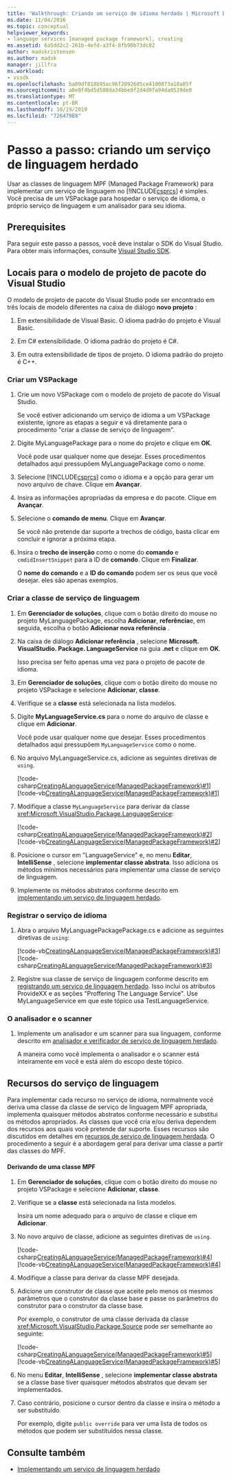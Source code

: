 ```yaml
---
title: 'Walkthrough: Criando um serviço de idioma herdado | Microsoft Docs'
ms.date: 11/04/2016
ms.topic: conceptual
helpviewer_keywords:
- language services [managed package framework], creating
ms.assetid: 6a5dd2c2-261b-4efd-a3f4-8fb90b73dc82
author: madskristensen
ms.author: madsk
manager: jillfra
ms.workload:
- vssdk
ms.openlocfilehash: ba09df818b95ac96f2092685ce4100873a18a05f
ms.sourcegitcommit: a8e8f4bd5d508da34bbe9f2d4d9fa94da0539de0
ms.translationtype: MT
ms.contentlocale: pt-BR
ms.lasthandoff: 10/19/2019
ms.locfileid: "72647988"
---
```

# <a name="walkthrough-creating-a-legacy-language-service"></a>Passo a passo: criando um serviço de linguagem herdado
Usar as classes de linguagem MPF (Managed Package Framework) para implementar um serviço de linguagem no [!INCLUDE[csprcs](../../data-tools/includes/csprcs_md.md)] é simples. Você precisa de um VSPackage para hospedar o serviço de idioma, o próprio serviço de linguagem e um analisador para seu idioma.

## <a name="prerequisites"></a>Prerequisites
 Para seguir este passo a passos, você deve instalar o SDK do Visual Studio. Para obter mais informações, consulte [Visual Studio SDK](../../extensibility/visual-studio-sdk.md).

## <a name="locations-for-the-visual-studio-package-project-template"></a>Locais para o modelo de projeto de pacote do Visual Studio
 O modelo de projeto de pacote do Visual Studio pode ser encontrado em três locais de modelo diferentes na caixa de diálogo **novo projeto** :

1. Em extensibilidade de Visual Basic. O idioma padrão do projeto é Visual Basic.

2. Em C# extensibilidade. O idioma padrão do projeto é C#.

3. Em outra extensibilidade de tipos de projeto. O idioma padrão do projeto é C++.

### <a name="create-a-vspackage"></a>Criar um VSPackage

1. Crie um novo VSPackage com o modelo de projeto de pacote do Visual Studio.

    Se você estiver adicionando um serviço de idioma a um VSPackage existente, ignore as etapas a seguir e vá diretamente para o procedimento "criar a classe de serviço de linguagem".

2. Digite MyLanguagePackage para o nome do projeto e clique em **OK**.

    Você pode usar qualquer nome que desejar. Esses procedimentos detalhados aqui pressupõem MyLanguagePackage como o nome.

3. Selecione [!INCLUDE[csprcs](../../data-tools/includes/csprcs_md.md)] como o idioma e a opção para gerar um novo arquivo de chave. Clique em **Avançar**.

4. Insira as informações apropriadas da empresa e do pacote. Clique em **Avançar**.

5. Selecione o **comando de menu**. Clique em **Avançar**.

    Se você não pretende dar suporte a trechos de código, basta clicar em concluir e ignorar a próxima etapa.

6. Insira o **trecho de inserção** como o nome do **comando** e `cmdidInsertSnippet` para a ID de **comando**. Clique em **Finalizar**.

    O **nome do comando** e a **ID do comando** podem ser os seus que você desejar. eles são apenas exemplos.

### <a name="create-the-language-service-class"></a>Criar a classe de serviço de linguagem

1. Em **Gerenciador de soluções**, clique com o botão direito do mouse no projeto MyLanguagePackage, escolha **Adicionar**, **referência**e, em seguida, escolha o botão **Adicionar nova referência** .

2. Na caixa de diálogo **Adicionar referência** , selecione **Microsoft. VisualStudio. Package. LanguageService** na guia **.net** e clique em **OK**.

     Isso precisa ser feito apenas uma vez para o projeto de pacote de idioma.

3. Em **Gerenciador de soluções**, clique com o botão direito do mouse no projeto VSPackage e selecione **Adicionar**, **classe**.

4. Verifique se a **classe** está selecionada na lista modelos.

5. Digite **MyLanguageService.cs** para o nome do arquivo de classe e clique em **Adicionar**.

     Você pode usar qualquer nome que desejar. Esses procedimentos detalhados aqui pressupõem `MyLanguageService` como o nome.

6. No arquivo MyLanguageService.cs, adicione as seguintes diretivas de `using`.

     [!code-csharp[CreatingALanguageService(ManagedPackageFramework)#1](../../extensibility/internals/codesnippet/CSharp/walkthrough-creating-a-legacy-language-service_1.cs)]
     [!code-vb[CreatingALanguageService(ManagedPackageFramework)#1](../../extensibility/internals/codesnippet/VisualBasic/walkthrough-creating-a-legacy-language-service_1.vb)]

7. Modifique a classe `MyLanguageService` para derivar da classe <xref:Microsoft.VisualStudio.Package.LanguageService>:

     [!code-csharp[CreatingALanguageService(ManagedPackageFramework)#2](../../extensibility/internals/codesnippet/CSharp/walkthrough-creating-a-legacy-language-service_2.cs)]
     [!code-vb[CreatingALanguageService(ManagedPackageFramework)#2](../../extensibility/internals/codesnippet/VisualBasic/walkthrough-creating-a-legacy-language-service_2.vb)]

8. Posicione o cursor em "LanguageService" e, no menu **Editar**, **IntelliSense** , selecione **implementar classe abstrata**. Isso adiciona os métodos mínimos necessários para implementar uma classe de serviço de linguagem.

9. Implemente os métodos abstratos conforme descrito em [implementando um serviço de linguagem herdado](../../extensibility/internals/implementing-a-legacy-language-service2.md).

### <a name="register-the-language-service"></a>Registrar o serviço de idioma

1. Abra o arquivo MyLanguagePackagePackage.cs e adicione as seguintes diretivas de `using`:

     [!code-vb[CreatingALanguageService(ManagedPackageFramework)#3](../../extensibility/internals/codesnippet/VisualBasic/walkthrough-creating-a-legacy-language-service_3.vb)]
     [!code-csharp[CreatingALanguageService(ManagedPackageFramework)#3](../../extensibility/internals/codesnippet/CSharp/walkthrough-creating-a-legacy-language-service_3.cs)]

2. Registre sua classe de serviço de linguagem conforme descrito em [registrando um serviço de linguagem herdado](../../extensibility/internals/registering-a-legacy-language-service1.md). Isso inclui os atributos ProvideXX e as seções "Proffering The Language Service". Use MyLanguageService em que este tópico usa TestLanguageService.

### <a name="the-parser-and-scanner"></a>O analisador e o scanner

1. Implemente um analisador e um scanner para sua linguagem, conforme descrito em [analisador e verificador de serviço de linguagem herdado](../../extensibility/internals/legacy-language-service-parser-and-scanner.md).

     A maneira como você implementa o analisador e o scanner está inteiramente em você e está além do escopo deste tópico.

## <a name="language-service-features"></a>Recursos do serviço de linguagem
 Para implementar cada recurso no serviço de idioma, normalmente você deriva uma classe da classe de serviço de linguagem MPF apropriada, implementa quaisquer métodos abstratos conforme necessário e substitui os métodos apropriados. As classes que você cria e/ou deriva dependem dos recursos aos quais você pretende dar suporte. Esses recursos são discutidos em detalhes em [recursos de serviço de linguagem herdada](../../extensibility/internals/legacy-language-service-features1.md). O procedimento a seguir é a abordagem geral para derivar uma classe a partir das classes do MPF.

#### <a name="deriving-from-an-mpf-class"></a>Derivando de uma classe MPF

1. Em **Gerenciador de soluções**, clique com o botão direito do mouse no projeto VSPackage e selecione **Adicionar**, **classe**.

2. Verifique se a **classe** está selecionada na lista modelos.

     Insira um nome adequado para o arquivo de classe e clique em **Adicionar**.

3. No novo arquivo de classe, adicione as seguintes diretivas de `using`.

     [!code-csharp[CreatingALanguageService(ManagedPackageFramework)#4](../../extensibility/internals/codesnippet/CSharp/walkthrough-creating-a-legacy-language-service_4.cs)]
     [!code-vb[CreatingALanguageService(ManagedPackageFramework)#4](../../extensibility/internals/codesnippet/VisualBasic/walkthrough-creating-a-legacy-language-service_4.vb)]

4. Modifique a classe para derivar da classe MPF desejada.

5. Adicione um construtor de classe que aceite pelo menos os mesmos parâmetros que o construtor da classe base e passe os parâmetros do construtor para o construtor da classe base.

     Por exemplo, o construtor de uma classe derivada da classe <xref:Microsoft.VisualStudio.Package.Source> pode ser semelhante ao seguinte:

     [!code-csharp[CreatingALanguageService(ManagedPackageFramework)#5](../../extensibility/internals/codesnippet/CSharp/walkthrough-creating-a-legacy-language-service_5.cs)]
     [!code-vb[CreatingALanguageService(ManagedPackageFramework)#5](../../extensibility/internals/codesnippet/VisualBasic/walkthrough-creating-a-legacy-language-service_5.vb)]

6. No menu **Editar**, **IntelliSense** , selecione **implementar classe abstrata** se a classe base tiver quaisquer métodos abstratos que devam ser implementados.

7. Caso contrário, posicione o cursor dentro da classe e insira o método a ser substituído.

     Por exemplo, digite `public override` para ver uma lista de todos os métodos que podem ser substituídos nessa classe.

## <a name="see-also"></a>Consulte também
- [Implementando um serviço de linguagem herdado](../../extensibility/internals/implementing-a-legacy-language-service1.md)
